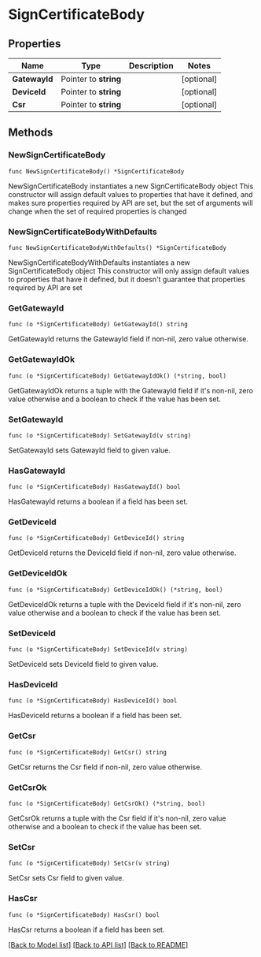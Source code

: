 # SignCertificateBody

## Properties

Name | Type | Description | Notes
------------ | ------------- | ------------- | -------------
**GatewayId** | Pointer to **string** |  | [optional] 
**DeviceId** | Pointer to **string** |  | [optional] 
**Csr** | Pointer to **string** |  | [optional] 

## Methods

### NewSignCertificateBody

`func NewSignCertificateBody() *SignCertificateBody`

NewSignCertificateBody instantiates a new SignCertificateBody object
This constructor will assign default values to properties that have it defined,
and makes sure properties required by API are set, but the set of arguments
will change when the set of required properties is changed

### NewSignCertificateBodyWithDefaults

`func NewSignCertificateBodyWithDefaults() *SignCertificateBody`

NewSignCertificateBodyWithDefaults instantiates a new SignCertificateBody object
This constructor will only assign default values to properties that have it defined,
but it doesn't guarantee that properties required by API are set

### GetGatewayId

`func (o *SignCertificateBody) GetGatewayId() string`

GetGatewayId returns the GatewayId field if non-nil, zero value otherwise.

### GetGatewayIdOk

`func (o *SignCertificateBody) GetGatewayIdOk() (*string, bool)`

GetGatewayIdOk returns a tuple with the GatewayId field if it's non-nil, zero value otherwise
and a boolean to check if the value has been set.

### SetGatewayId

`func (o *SignCertificateBody) SetGatewayId(v string)`

SetGatewayId sets GatewayId field to given value.

### HasGatewayId

`func (o *SignCertificateBody) HasGatewayId() bool`

HasGatewayId returns a boolean if a field has been set.

### GetDeviceId

`func (o *SignCertificateBody) GetDeviceId() string`

GetDeviceId returns the DeviceId field if non-nil, zero value otherwise.

### GetDeviceIdOk

`func (o *SignCertificateBody) GetDeviceIdOk() (*string, bool)`

GetDeviceIdOk returns a tuple with the DeviceId field if it's non-nil, zero value otherwise
and a boolean to check if the value has been set.

### SetDeviceId

`func (o *SignCertificateBody) SetDeviceId(v string)`

SetDeviceId sets DeviceId field to given value.

### HasDeviceId

`func (o *SignCertificateBody) HasDeviceId() bool`

HasDeviceId returns a boolean if a field has been set.

### GetCsr

`func (o *SignCertificateBody) GetCsr() string`

GetCsr returns the Csr field if non-nil, zero value otherwise.

### GetCsrOk

`func (o *SignCertificateBody) GetCsrOk() (*string, bool)`

GetCsrOk returns a tuple with the Csr field if it's non-nil, zero value otherwise
and a boolean to check if the value has been set.

### SetCsr

`func (o *SignCertificateBody) SetCsr(v string)`

SetCsr sets Csr field to given value.

### HasCsr

`func (o *SignCertificateBody) HasCsr() bool`

HasCsr returns a boolean if a field has been set.


[[Back to Model list]](../README.md#documentation-for-models) [[Back to API list]](../README.md#documentation-for-api-endpoints) [[Back to README]](../README.md)


